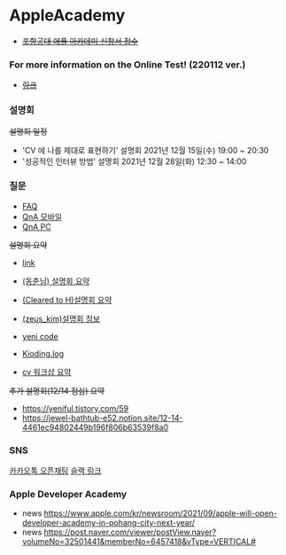# AppleAcademy
- ~~[포항공대 애플 아카데미 신청서 접수](https://developeracademy.postech.ac.kr/ko)~~

### For more information on the Online Test! (220112 ver.)
- ~~[링크](https://real-evening-fbe.notion.site/For-more-information-on-the-Online-Test-210110-ver-7ea40fa94c8f43ff92572f0daf4f09fa)~~

### 설명회 
~~설명회 일정~~
- 'CV 에 나를 제대로 표현하기' 설명회 2021년 12월 15일(수) 19:00 ~ 20:30
- '성공적인 인터뷰 방법' 설명회 2021년 12월 28일(화) 12:30 ~ 14:00

### 질문
- [FAQ](https://developeracademy.postech.ac.kr/ko/faq-kr/)  
- [QnA 모바일](https://docs.google.com/spreadsheets/d/1QBG4UtvfJON2RJv3JoTAflyIzsUrfFaoxXSHyV98YoM/edit#gid=0)  
- [QnA PC](https://docs.google.com/spreadsheets/u/0/d/1QBG4UtvfJON2RJv3JoTAflyIzsUrfFaoxXSHyV98YoM/htmlview#)

~~설명회 요약~~
- [link](https://yeniful.tistory.com/m/59)
- [(동춘님) 설명회 요약](https://blog.naver.com/ehdcns19)
- [(Cleared to H)설명회 요약]( https://iphfly1030.tistory.com/category/DEVELOPMENT%26DATA/2022%20%EC%95%A0%ED%94%8C%20%EA%B0%9C%EB%B0%9C%EC%9E%90%20%EC%95%84%EC%B9%B4%EB%8D%B0%EB%AF%B8)
- [(zeus_kim)설명회 정보](https://zeuskim.notion.site/Apple-Developer-Academy-POSTECH-b406084e470b4f5299f1780337c70c66)
- [yeni code](https://yeniful.tistory.com/59)
- [Kioding.log](https://velog.io/@un1945/Apple-Developer-Academy-POSTECH-%EC%98%A8%EB%9D%BC%EC%9D%B8-%EC%84%A4%EB%AA%85%ED%9A%8C)

- [cv 워크샵 요약](https://yeniful.tistory.com/60)

~~추가 설명회(12/14 점심) 요약~~
- https://yeniful.tistory.com/59
- https://jewel-bathtub-e52.notion.site/12-14-4461ec94802449b196f806b63539f8a0

### SNS
[카카오톡 오픈채팅](https://open.kakao.com/o/g1chNTMd)
[슬랙 링크](https://join.slack.com/t/apple-deva/shared_invite/zt-10i6uowog-RwgGl4W2MgHBB86rick7PA)

### Apple Developer Academy
- news https://www.apple.com/kr/newsroom/2021/09/apple-will-open-developer-academy-in-pohang-city-next-year/  
- news https://post.naver.com/viewer/postView.naver?volumeNo=32501441&memberNo=6457418&vType=VERTICAL#
  
